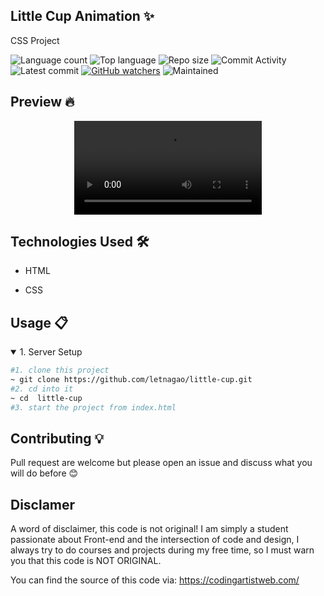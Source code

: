 ## Little Cup Animation ✨
CSS Project

![Language count](https://img.shields.io/github/languages/count/letnagao/little-cup?color=green)
![Top language](https://img.shields.io/github/languages/top/letnagao/little-cup?color=ff69b4)
![Repo size](https://img.shields.io/github/repo-size/letnagao/little-cup?color=yellow)
![Commit Activity](https://img.shields.io/github/commit-activity/y/letnagao/little-cup?color=blue)
![Latest commit](https://img.shields.io/github/last-commit/letnagao/little-cup?color=red)
[![GitHub watchers](https://img.shields.io/github/watchers/letnagao/little-cup?logo=GitHub)](https://github.com/letnagao/little-cup/watchers)
![Maintained](https://img.shields.io/maintenance/yes/9999)

</ul><h2> Preview 🔥</h2>
<p align="center">
  <video src="https://user-images.githubusercontent.com/99754900/173212631-f0065d57-06fb-4632-8f66-711fb1368929.mp4" />
</p>

</ul><h2>Technologies Used 🛠️</h2>
<ul>
<li>HTML</li>
</ul><ul>
<li>CSS</li>
  
</ul><h2>Usage 📋</h2>
<details open>
<summary>1. Server Setup</summary>

```bash
#1. clone this project
~ git clone https://github.com/letnagao/little-cup.git
#2. cd into it
~ cd  little-cup
#3. start the project from index.html
```
</details>

## Contributing 💡
Pull request are welcome but please open an issue and discuss what you will do before 😊

## Disclamer
A word of disclaimer, this code is not original! 
I am simply a student passionate about Front-end and the intersection of code and design, I always try to do courses and projects during my free time, so I must warn you that this code is NOT ORIGINAL.

You can find the source of this code via: https://codingartistweb.com/
